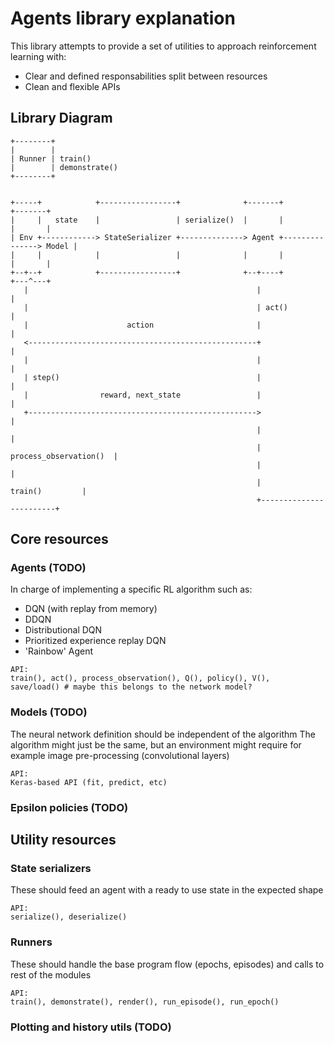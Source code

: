 # Agents library explanation
This library attempts to provide a set of utilities to approach reinforcement learning with:
- Clear and defined responsabilities split between resources
- Clean and flexible APIs

## Library Diagram
```
+--------+
|        |
| Runner | train()
|        | demonstrate()
+--------+


+-----+            +-----------------+              +-------+               +-------+
|     |   state    |                 | serialize()  |       |               |       |
| Env +------------> StateSerializer +--------------> Agent +---------------> Model |
|     |            |                 |              |       |               |       |
+--+--+            +-----------------+              +--+----+               +---^---+
   |                                                   |                        |
   |                                                   | act()                  |
   |                      action                       |                        |
   <---------------------------------------------------+                        |
   |                                                   |                        |
   | step()                                            |                        |
   |                reward, next_state                 |                        |
   +--------------------------------------------------->                        |
                                                       |                        |
                                                       | process_observation()  |
                                                       |                        |
                                                       |        train()         |
                                                       +------------------------+
```

## Core resources
### Agents (TODO)
In charge of implementing a specific RL algorithm such as:
- DQN (with replay from memory)
- DDQN
- Distributional DQN
- Prioritized experience replay DQN
- 'Rainbow' Agent

```
API:
train(), act(), process_observation(), Q(), policy(), V(),
save/load() # maybe this belongs to the network model?
```
### Models (TODO)
The neural network definition should be independent of the algorithm
The algorithm might just be the same, but an environment might require for example image pre-processing (convolutional layers)
```
API:
Keras-based API (fit, predict, etc)
```
### Epsilon policies (TODO)

## Utility resources
### State serializers
These should feed an agent with a ready to use state in the expected shape
```
API:
serialize(), deserialize()
```
### Runners
These should handle the base program flow (epochs, episodes) and calls to rest of the modules
```
API:
train(), demonstrate(), render(), run_episode(), run_epoch()
```
### Plotting and history utils (TODO)
